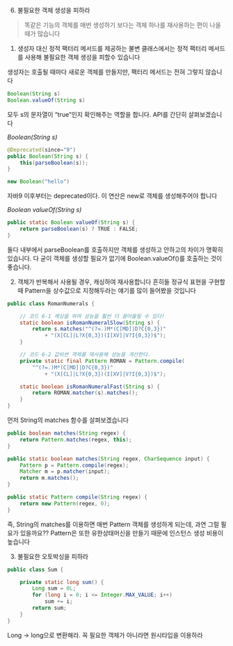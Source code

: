 06. 불필요한 객체 생성을 피하라

> 똑같은 기능의 객체를 매번 생성하기 보다는 객체 하나를 재사용하는 편이 나을때가 많습니다

1. 생성자 대신 정적 팩터리 메서드를 제공하는 불변 클래스에서는 정적 팩터리 메서드를 사용해 불필요한 객체 생성을 피할수 있습니다

생성자는 호출될 때마다 새로운 객체를 만들지만, 팩터리 메서드는 전혀 그렇지 않습니다
```java
Boolean(String s) 
Boolean.valueOf(String s)
```
모두 s의 문자열이 “true”인지 확인해주는 역할을 합니다. API를 간단히 살펴보겠습니다

*Boolean(String s)*
```java
@Deprecated(since="9")
public Boolean(String s) {
    this(parseBoolean(s));
}

new Boolean("hello")
```
자바9 이후부터는 deprecated이다. 이 연산은 new로 객체를 생성해주어야 합니다

*Boolean valueOf(String s)*
```java
public static Boolean valueOf(String s) {
    return parseBoolean(s) ? TRUE : FALSE;
}
```

둘다 내부에서 parseBoolean를 호출하지만 객체를 생성하고 안하고의 차이가 명확히 있습니다. 다 굳이 객체를 생성할 필요가 없기에 Boolean.valueOf()를 호출하는 것이 좋습니다.

2. 객체가 반복해서 사용될 경우, 캐싱하여 재사용합니다
   흔히들 정규식 표현을 구현할때 Pattern을 상수값으로 지정해두라는 얘기를 많이 들어봤을 것입니다

```java
public class RomanNumerals {

    // 코드 6-1 캐싱을 하여 성능을 훨씬 더 끌어올릴 수 있다!
    static boolean isRomanNumeralSlow(String s) {
        return s.matches("^(?=.)M*(C[MD]|D?C{0,3})"
            + "(X[CL]|L?X{0,3})(I[XV]|V?I{0,3})$");
    }

    // 코드 6-2 값비싼 객체를 재사용해 성능을 개선한다.
    private static final Pattern ROMAN = Pattern.compile(
        "^(?=.)M*(C[MD]|D?C{0,3})"
            + "(X[CL]|L?X{0,3})(I[XV]|V?I{0,3})$");

    static boolean isRomanNumeralFast(String s) {
        return ROMAN.matcher(s).matches();
    }
}
```


먼저 String의 matches 함수를 살펴보겠습니다
```java
public boolean matches(String regex) {
    return Pattern.matches(regex, this);
}

public static boolean matches(String regex, CharSequence input) {
    Pattern p = Pattern.compile(regex);
    Matcher m = p.matcher(input);
    return m.matches();
}

public static Pattern compile(String regex) {
    return new Pattern(regex, 0);
}
```

즉, String의 matches를 이용하면 매번 Pattern 객체를 생성하게 되는데, 과연 그럴 필요가 있을까요?? Pattern은 또한 유한상태머신을 만들기 때문에 인스턴스 생성 비용이 높습니다

3. 불필요한 오토박싱을 피하라
```java
public class Sum {

    private static long sum() {
        Long sum = 0L;
        for (long i = 0; i <= Integer.MAX_VALUE; i++)
            sum += i;
        return sum;
    }
}
```

Long -> long으로 변환해라. 꼭 필요한 객체가 아니라면 원시타입을 이용하라
